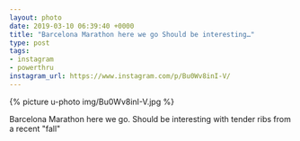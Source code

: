 ```yaml
---
layout: photo
date: 2019-03-10 06:39:40 +0000
title: "Barcelona Marathon here we go Should be interesting…"
type: post
tags:
- instagram
- powerthru
instagram_url: https://www.instagram.com/p/Bu0Wv8inI-V/
---
```


{% picture u-photo img/Bu0Wv8inI-V.jpg %}

Barcelona Marathon here we go. Should be interesting with tender ribs from a recent "fall"
